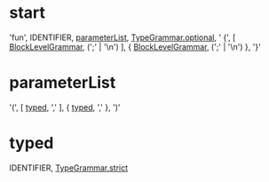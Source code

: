 # start

'fun', IDENTIFIER, [parameterList](#parameterlist), [TypeGrammar.optional](typeGrammar.md#optional), '
{', [ [BlockLevelGrammar](blockLevel.md), (';' | '\n') ], { [BlockLevelGrammar](blockLevel.md), (';' | '\n') }, '}'

# parameterList

'(', [ [typed](#typed), ',' ], { [typed](#typed), ',' }, ')'

# typed

IDENTIFIER, [TypeGrammar.strict](typeGrammar.md#strict)